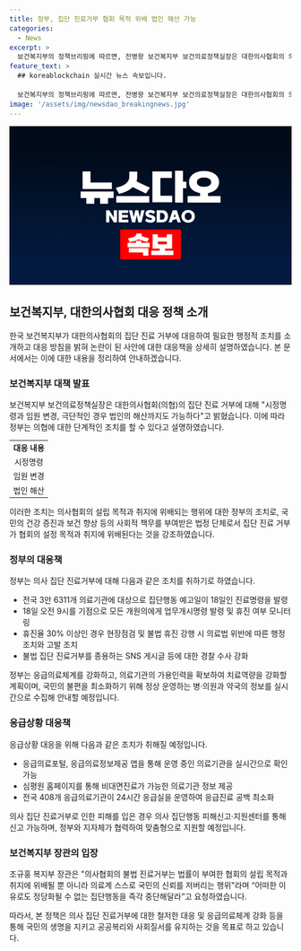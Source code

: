 ```yaml
---
title: 정부, 집단 진료거부 협회 목적 위배 법인 해산 가능
categories:
  - News
excerpt: >
  보건복지부의 정책브리핑에 따르면, 전병왕 보건복지부 보건의료정책실장은 대한의사협회의 의사들의 집단 진료 거부에 대해 시정명령과 임원 변경, 법인의 해산까지 가능하다고 밝혔다. 이는 법적 조치로써 의사들의 행동을 규제할 수 있음을 의미한다. 또한 정부는 집단 진료거부에 대응해 행정적 조치를 강화하기로 했으며, 불법 집단 진료거부에 대한 강력한 조치를 취할 예정이다. 또한 국민의 불편을 최소화하기 위해 응급의료기관 운영 등의 추가 대책을 추진 중이다.
feature_text: >
  ## koreablockchain 실시간 뉴스 속보입니다.

  보건복지부의 정책브리핑에 따르면, 전병왕 보건복지부 보건의료정책실장은 대한의사협회의 의사들의 집단 진료 거부에 대해 시정명령과 임원 변경, 법인의 해산까지 가능하다고 밝혔다. 이는 법적 조치로써 의사들의 행동을 규제할 수 있음을 의미한다. 또한 정부는 집단 진료거부에 대응해 행정적 조치를 강화하기로 했으며, 불법 집단 진료거부에 대한 강력한 조치를 취할 예정이다. 또한 국민의 불편을 최소화하기 위해 응급의료기관 운영 등의 추가 대책을 추진 중이다.
image: '/assets/img/newsdao_breakingnews.jpg'
---
```


<p><img src="/assets/img/newsdao_breakingnews.jpg" alt="koreablockchain 속보" /></p>

<h2 data-ke-size="size26">보건복지부, 대한의사협회 대응 정책 소개</h2>

<p data-ke-size="size16">한국 보건복지부가 대한의사협회의 집단 진료 거부에 대응하여 필요한 행정적 조치를 소개하고 대응 방침을 밝혀 논란이 된 사안에 대한 대응책을 상세히 설명하였습니다. 본 문서에서는 이에 대한 내용을 정리하여 안내하겠습니다.</p>

<h3>보건복지부 대책 발표</h3>

<p data-ke-size="size16">보건복지부 보건의료정책실장은 대한의사협회(의협)의 집단 진료 거부에 대해 "시정명령과 임원 변경, 극단적인 경우 법인의 해산까지도 가능하다"고 밝혔습니다. 이에 따라 정부는 의협에 대한 단계적인 조치를 할 수 있다고 설명하였습니다.</p>

<table>
  <tr>
    <td style="text-align: center; height: 17px;"><b>대응 내용</b></td>
  </tr>
  <tr>
    <td style="text-align: center; height: 17px;">시정명령</td>
  </tr>
  <tr>
    <td style="text-align: center; height: 17px;">임원 변경</td>
  </tr>
  <tr>
    <td style="text-align: center; height: 17px;">법인 해산</td>
  </tr>
</table>

<p data-ke-size="size16">이러한 조치는 의사협회의 설립 목적과 취지에 위배되는 행위에 대한 정부의 조치로, 국민의 건강 증진과 보건 향상 등의 사회적 책무를 부여받은 법정 단체로서 집단 진료 거부가 협회의 설정 목적과 취지에 위배된다는 것을 강조하였습니다.</p>

<h3>정부의 대응책</h3>

<p data-ke-size="size16">정부는 의사 집단 진료거부에 대해 다음과 같은 조치를 취하기로 하였습니다.</p>

<ul>
  <li>전국 3만 6311개 의료기관에 대상으로 집단행동 예고일이 18일인 진료명령을 발령</li>
  <li>18일 오전 9시를 기점으로 모든 개원의에게 업무개시명령 발령 및 휴진 여부 모니터링</li>
  <li>휴진율 30% 이상인 경우 현장점검 및 불법 휴진 강행 시 의료법 위반에 따른 행정조치와 고발 조치</li>
  <li>불법 집단 진료거부를 종용하는 SNS 게시글 등에 대한 경찰 수사 강화</li>
</ul>

<p data-ke-size="size16">정부는 응급의료체계를 강화하고, 의료기관의 가용인력을 확보하여 치료역량을 강화할 계획이며, 국민의 불편을 최소화하기 위해 정상 운영하는 병·의원과 약국의 정보를 실시간으로 수집해 안내할 예정입니다.</p>

<h3>응급상황 대응책</h3>

<p data-ke-size="size16">응급상황 대응을 위해 다음과 같은 조치가 취해질 예정입니다.</p>

<ul>
  <li>응급의료포털, 응급의료정보제공 앱을 통해 운영 중인 의료기관을 실시간으로 확인 가능</li>
  <li>심평원 홈페이지를 통해 비대면진료가 가능한 의료기관 정보 제공</li>
  <li>전국 408개 응급의료기관이 24시간 응급실을 운영하여 응급진료 공백 최소화</li>
</ul>

<p data-ke-size="size16">의사 집단 진료거부로 인한 피해를 입은 경우 의사 집단행동 피해신고·지원센터를 통해 신고 가능하며, 정부와 지자체가 협력하여 맞춤형으로 지원할 예정입니다.</p>

<h3>보건복지부 장관의 입장</h3>

<p data-ke-size="size16">조규홍 복지부 장관은 "의사협회의 불법 진료거부는 법률이 부여한 협회의 설립 목적과 취지에 위배될 뿐 아니라 의료계 스스로 국민의 신뢰를 저버리는 행위"라며 “어떠한 이유로도 정당화될 수 없는 집단행동을 즉각 중단해달라”고 요청하였습니다.</p>

<p data-ke-size="size16">따라서, 본 정책은 의사 집단 진료거부에 대한 철저한 대응 및 응급의료체계 강화 등을 통해 국민의 생명을 지키고 공공복리와 사회질서를 유지하는 것을 목표로 하고 있습니다.</p>

<p data-ke-size="size16"></p>

